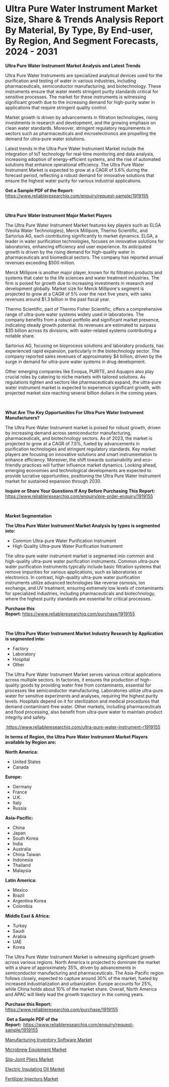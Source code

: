 <p><h1>Ultra Pure Water Instrument Market Size, Share & Trends Analysis Report By Material, By Type, By End-user, By Region, And Segment Forecasts, 2024 - 2031</h1></p><p><strong>Ultra Pure Water Instrument Market Analysis and Latest Trends</strong></p>
<p><p>Ultra Pure Water Instruments are specialized analytical devices used for the purification and testing of water in various industries, including pharmaceuticals, semiconductor manufacturing, and biotechnology. These instruments ensure that water meets stringent purity standards critical for sensitive processes. The market for these instruments is witnessing significant growth due to the increasing demand for high-purity water in applications that require stringent quality control.</p><p>Market growth is driven by advancements in filtration technologies, rising investments in research and development, and the growing emphasis on clean water standards. Moreover, stringent regulatory requirements in sectors such as pharmaceuticals and microelectronics are propelling the demand for ultra-pure water solutions. </p><p>Latest trends in the Ultra Pure Water Instrument Market include the integration of IoT technology for real-time monitoring and data analysis, increasing adoption of energy-efficient systems, and the rise of automated solutions that enhance operational efficiency. The Ultra Pure Water Instrument Market is expected to grow at a CAGR of 5.6% during the forecast period, reflecting a robust demand for innovative solutions that ensure the highest water purity for various industrial applications.</p></p>
<p><strong>Get a Sample PDF of the Report:&nbsp;</strong> <a href="https://www.reliableresearchiq.com/enquiry/request-sample/1919155?utm_campaign=1257&utm_medium=2&utm_source=Github&utm_content=ia&utm_term=24102024&utm_id=ultra-pure-water-instrument">https://www.reliableresearchiq.com/enquiry/request-sample/1919155</a></p>
<p>&nbsp;</p>
<p><strong>Ultra Pure Water Instrument Major Market Players</strong></p>
<p><p>The Ultra Pure Water Instrument Market features key players such as ELGA (Veolia Water Technologies), Merck Millipore, Thermo Scientific, and Sartorius AG, each contributing significantly to market dynamics. ELGA, a leader in water purification technologies, focuses on innovative solutions for laboratories, enhancing efficiency and user experience. Its anticipated growth is driven by the rising demand for high-quality water in pharmaceuticals and biomedical sectors. The company has reported annual revenues exceeding $500 million.</p><p>Merck Millipore is another major player, known for its filtration products and systems that cater to the life sciences and water treatment industries. The firm is poised for growth due to increasing investments in research and development globally. Market size for Merck Millipore's segment is projected to grow at a CAGR of 5% over the next five years, with sales revenues around $1.3 billion in the past fiscal year.</p><p>Thermo Scientific, part of Thermo Fisher Scientific, offers a comprehensive range of ultra-pure water systems widely used in laboratories. The company benefits from a robust portfolio and significant market presence, indicating steady growth potential. Its revenues are estimated to surpass $35 billion across its divisions, with water-related systems contributing a notable share.</p><p>Sartorius AG, focusing on bioprocess solutions and laboratory products, has experienced rapid expansion, particularly in the biotechnology sector. The company reported sales revenues of approximately $4 billion, driven by the surge in demand for ultra-pure water systems in drug development.</p><p>Other emerging companies like Evoqua, PURITE, and Aquapro also play crucial roles by catering to niche markets with tailored solutions. As regulations tighten and sectors like pharmaceuticals expand, the ultra-pure water instrument market is expected to experience significant growth, with projected market size reaching several billion dollars in the coming years.</p></p>
<p>&nbsp;</p>
<p><strong>What Are The Key Opportunities For Ultra Pure Water Instrument Manufacturers?</strong></p>
<p><p>The Ultra Pure Water Instrument market is poised for robust growth, driven by increasing demand across semiconductor manufacturing, pharmaceuticals, and biotechnology sectors. As of 2023, the market is projected to grow at a CAGR of 7.5%, fueled by advancements in purification technologies and stringent regulatory standards. Key market players are focusing on innovative solutions and smart instrumentation to enhance efficiency. Moreover, the shift towards sustainability and eco-friendly practices will further influence market dynamics. Looking ahead, emerging economies and technological developments are expected to provide lucrative opportunities, positioning the Ultra Pure Water Instrument market for sustained expansion through 2030.</p></p>
<p><strong>Inquire or Share Your Questions If Any Before Purchasing This Report:</strong> <a href="https://www.reliableresearchiq.com/enquiry/pre-order-enquiry/1919155?utm_campaign=1257&utm_medium=2&utm_source=Github&utm_content=ia&utm_term=24102024&utm_id=ultra-pure-water-instrument">https://www.reliableresearchiq.com/enquiry/pre-order-enquiry/1919155</a></p>
<p>&nbsp;</p>
<p><strong>Market Segmentation</strong></p>
<p><strong>The Ultra Pure Water Instrument Market Analysis by types is segmented into:</strong></p>
<p><ul><li>Common Ultra-pure Water Purification Instrument</li><li>High Quality Ultra-pure Water Purification Instrument</li></ul></p>
<p><p>The ultra-pure water instrument market is segmented into common and high-quality ultra-pure water purification instruments. Common ultra-pure water purification instruments typically include basic filtration systems that remove impurities for various applications, such as laboratories or electronics. In contrast, high-quality ultra-pure water purification instruments utilize advanced technologies like reverse osmosis, ion exchange, and UV treatment, ensuring extremely low levels of contaminants for specialized industries, including pharmaceuticals and biotechnology, where the highest purity standards are essential for critical processes.</p></p>
<p><strong>Purchase this Report:&nbsp;</strong><a href="https://www.reliableresearchiq.com/purchase/1919155?utm_campaign=1257&utm_medium=2&utm_source=Github&utm_content=ia&utm_term=24102024&utm_id=ultra-pure-water-instrument">https://www.reliableresearchiq.com/purchase/1919155</a></p>
<p>&nbsp;</p>
<p><strong>The Ultra Pure Water Instrument Market Industry Research by Application is segmented into:</strong></p>
<p><ul><li>Factory</li><li>Laboratory</li><li>Hospital</li><li>Other</li></ul></p>
<p><p>The Ultra Pure Water Instrument Market serves various critical applications across multiple sectors. In factories, it ensures the production of high-quality goods by providing water free from contaminants, essential for processes like semiconductor manufacturing. Laboratories utilize ultra-pure water for sensitive experiments and analyses, requiring the highest purity levels. Hospitals depend on it for sterilization and medical procedures that demand contaminant-free water. Other markets, including pharmaceuticals and food processing, also benefit from ultra-pure water to maintain product integrity and safety.</p></p>
<p><a href="https://www.reliableresearchiq.com/ultra-pure-water-instrument-r1919155?utm_campaign=1257&utm_medium=2&utm_source=Github&utm_content=ia&utm_term=24102024&utm_id=ultra-pure-water-instrument">&nbsp;https://www.reliableresearchiq.com/ultra-pure-water-instrument-r1919155</a></p>
<p><strong>In terms of Region, the Ultra Pure Water Instrument Market Players available by Region are:</strong></p>
<p>
    <p> <strong> North America: </strong>
        <ul>
            <li>United States</li>
            <li>Canada</li>
        </ul>
        </p> 
    <p> <strong> Europe: </strong>
        <ul>
            <li>Germany</li>
            <li>France</li>
            <li>U.K.</li>
            <li>Italy</li>
            <li>Russia</li>
        </ul>
        </p> 
    <p> <strong> Asia-Pacific: </strong>
        <ul>
            <li>China</li>
            <li>Japan</li>
            <li>South Korea</li>
            <li>India</li>
            <li>Australia</li>
            <li>China Taiwan</li>
            <li>Indonesia</li>
            <li>Thailand</li>
            <li>Malaysia</li>
        </ul>
        </p> 
    <p> <strong> Latin America: </strong>
        <ul>
            <li>Mexico</li>
            <li>Brazil</li>
            <li>Argentina Korea</li>
            <li>Colombia</li>
        </ul>
        </p> 
    <p> <strong> Middle East & Africa: </strong>
        <ul>
            <li>Turkey</li>
            <li>Saudi</li>
            <li>Arabia</li>
            <li>UAE</li>
            <li>Korea</li>
        </ul>
    </p>
    </p>
<p><p>The Ultra Pure Water Instrument Market is witnessing significant growth across various regions. North America is projected to dominate the market with a share of approximately 35%, driven by advancements in semiconductor manufacturing and pharmaceuticals. The Asia-Pacific region follows closely, expected to capture around 30% of the market, fueled by increased industrialization and urbanization. Europe accounts for 25%, while China holds about 10% of the market share. Overall, North America and APAC will likely lead the growth trajectory in the coming years.</p></p>
<p><strong>Purchase this Report: </strong><a href="https://www.reliableresearchiq.com/purchase/1919155?utm_campaign=1257&utm_medium=2&utm_source=Github&utm_content=ia&utm_term=24102024&utm_id=ultra-pure-water-instrument">https://www.reliableresearchiq.com/purchase/1919155</a></p>
<p>&nbsp;<strong>Get a Sample PDF of the Report:&nbsp;&nbsp;</strong><a href="https://www.reliableresearchiq.com/enquiry/request-sample/1919155?utm_campaign=1257&utm_medium=2&utm_source=Github&utm_content=ia&utm_term=24102024&utm_id=ultra-pure-water-instrument">https://www.reliableresearchiq.com/enquiry/request-sample/1919155</a></p>
<p><strong></strong></p>
<p><p><a href="https://www.linkedin.com/pulse/sustainability-trends-manufacturing-inventory-software-industry-bdihc?utm_campaign=1257&utm_medium=2&utm_source=Github&utm_content=ia&utm_term=24102024&utm_id=ultra-pure-water-instrument">Manufacturing Inventory Software Market</a></p><p><a href="https://issuu.com/reportprime-2/docs/microbrew-equipment-market-size-203_9905424d483ed7?utm_campaign=1257&utm_medium=2&utm_source=Github&utm_content=ia&utm_term=24102024&utm_id=ultra-pure-water-instrument">Microbrew Equipment Market</a></p><p><a href="https://github.com/cydskenna/Market-Research-Report-List-1/blob/main/slip-joint-pliers-market.md?utm_campaign=1257&utm_medium=2&utm_source=Github&utm_content=ia&utm_term=24102024&utm_id=ultra-pure-water-instrument">Slip-Joint Pliers Market</a></p><p><a href="https://github.com/kathlinesadup/Market-Research-Report-List-1/blob/main/electric-insulating-oil-market.md?utm_campaign=1257&utm_medium=2&utm_source=Github&utm_content=ia&utm_term=24102024&utm_id=ultra-pure-water-instrument">Electric Insulating Oil Market</a></p><p><a href="https://issuu.com/reportprime-2/docs/fertilizer-injectors-market-size-20_98f85baccd89c6?utm_campaign=1257&utm_medium=2&utm_source=Github&utm_content=ia&utm_term=24102024&utm_id=ultra-pure-water-instrument">Fertilizer Injectors Market</a></p></p>